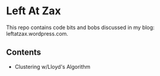 # Left At Zax
This repo contains code bits and bobs discussed in my blog: leftatzax.wordpress.com.

## Contents

* Clustering w/Lloyd's Algorithm